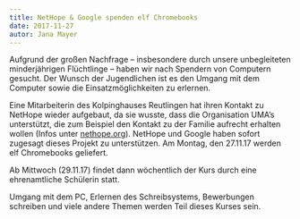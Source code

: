 ```yaml
---
title: NetHope & Google spenden elf Chromebooks
date: 2017-11-27
autor: Jana Mayer
---
```

<!--mehr-->
Aufgrund der großen Nachfrage – insbesondere durch unsere unbegleiteten minderjährigen
Flüchtlinge – haben wir nach Spendern von Computern gesucht. Der Wunsch der
Jugendlichen ist es den Umgang mit dem Computer sowie die Einsatzmöglichkeiten zu
erlernen.

Eine Mitarbeiterin des Kolpinghauses Reutlingen hat ihren Kontakt zu NetHope wieder
aufgebaut, da sie wusste, dass die Organisation UMA’s unterstützt, die zum Beispiel den
Kontakt zu der Familie aufrecht erhalten wollen (Infos unter [nethope.org](https://nethope.org/)).
NetHope und Google haben sofort zugesagt dieses Projekt zu unterstützen.
Am Montag, den 27.11.17 werden elf Chromebooks geliefert.

Ab Mittwoch (29.11.17) findet dann wöchentlich der Kurs durch eine ehrenamtliche
Schülerin statt.

Umgang mit dem PC, Erlernen des Schreibsystems, Bewerbungen schreiben und viele andere
Themen werden Teil dieses Kurses sein.
